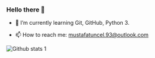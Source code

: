 ### Hello there 👋


- 🌱 I’m currently learning Git, GitHub, Python 3.



- 📫 How to reach me: mustafatuncel.93@outlook.com

![Github stats 1](https://github-readme-stats.vercel.app/api?username=MustafaTuncel&show_icons=true&theme=gradient) 



<!--
**MustafaTuncel/MustafaTuncel** is a ✨ _special_ ✨ repository because its `README.md` (this file) appears on your GitHub profile.

Here are some ideas to get you started:

- 🔭 I’m currently working on ...

- 👯 I’m looking to collaborate on ...
- 🤔 I’m looking for help with ...
- 💬 Ask me about ...

- 😄 Pronouns: ...
- ⚡ Fun fact: ...
-->



<!--
LİNK VERME <a href="https://twitter.com/MustafaTuncel93">Mustafa TUNCEL Twitter</a>
-->
